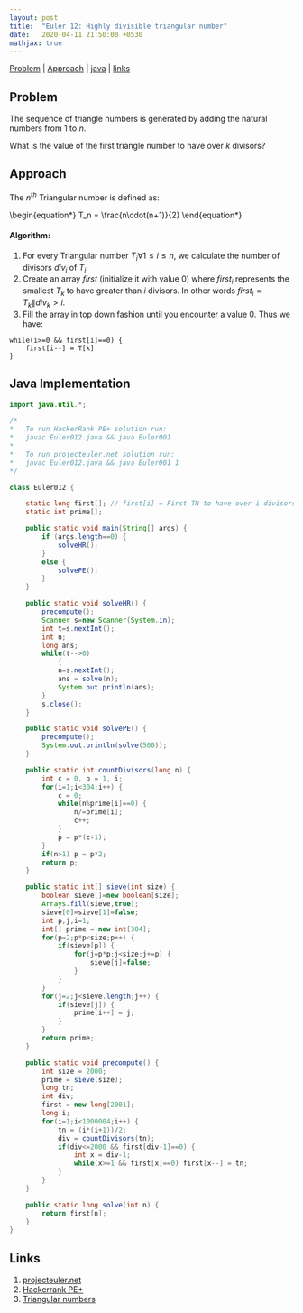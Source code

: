 ```yaml
---
layout: post
title:  "Euler 12: Highly divisible triangular number"
date:   2020-04-11 21:50:00 +0530
mathjax: true
---
```


[Problem](#problem) | [Approach](#approach) | [java](#java-implementation) | [links](#links)

## Problem

The sequence of triangle numbers is generated by adding the natural numbers from $1$ to $n$.

What is the value of the first triangle number to have over $k$ divisors?

## Approach

The $n^{th}$ Triangular number is defined as:

<div class="math">
\begin{equation*}
    T_n = \frac{n\cdot(n+1)}{2}
\end{equation*}
</div>

#### Algorithm:
1. For every Triangular number $T_i \forall 1 \leq i \leq n$, we calculate the number of divisors $div_i$ of $T_i$.
2. Create an array $first$ (initialize it with value $0$) where $first_i$ represents the smallest $T_k$ to have greater than $i$ divisors. In other words $first_i = T_k \| div_k \gt i$.
3. Fill the array in top down fashion until you encounter a value $0$. Thus we have:
```
while(i>=0 && first[i]==0) {
    first[i--] = T[k]
}
```

## Java Implementation

```java
import java.util.*;

/*
*   To run HackerRank PE+ solution run:
*   javac Euler012.java && java Euler001
*
*   To run projecteuler.net solution run:
*   javac Euler012.java && java Euler001 1
*/

class Euler012 {

    static long first[]; // first[i] = First TN to have over i divisors
    static int prime[];

    public static void main(String[] args) {
        if (args.length==0) {
            solveHR();
        }
        else {
            solvePE();
        }
    }

    public static void solveHR() {
        precompute();
        Scanner s=new Scanner(System.in);
        int t=s.nextInt();
        int n;
        long ans;
        while(t-->0)
            {
            n=s.nextInt();
            ans = solve(n);
            System.out.println(ans);
        }
        s.close();
    }

    public static void solvePE() {
        precompute();
        System.out.println(solve(500));
    }

    public static int countDivisors(long n) {
        int c = 0, p = 1, i;
        for(i=1;i<304;i++) {
            c = 0;
            while(n%prime[i]==0) {
                n/=prime[i];
                c++;
            }
            p = p*(c+1);
        }
        if(n>1) p = p*2;
        return p;
    }

    public static int[] sieve(int size) {
        boolean sieve[]=new boolean[size];
        Arrays.fill(sieve,true);
        sieve[0]=sieve[1]=false;
        int p,j,i=1;
        int[] prime = new int[304];
        for(p=2;p*p<size;p++) {
            if(sieve[p]) {
                for(j=p*p;j<size;j+=p) {
                    sieve[j]=false;
                }
            }
        }
        for(j=2;j<sieve.length;j++) {
            if(sieve[j]) {
                prime[i++] = j;
            }
        }
        return prime;
    }

    public static void precompute() {
        int size = 2000;
        prime = sieve(size);
        long tn; 
        int div;
        first = new long[2001];
        long i;
        for(i=1;i<1000004;i++) {
            tn = (i*(i+1))/2;
            div = countDivisors(tn);
            if(div<=2000 && first[div-1]==0) {
                int x = div-1;
                while(x>=1 && first[x]==0) first[x--] = tn;
            }
        }
    }

    public static long solve(int n) {
        return first[n];
    }
}
```

## Links
1. [projecteuler.net](https://projecteuler.net/problem=12)
2. [Hackerrank PE+](https://www.hackerrank.com/contests/projecteuler/challenges/euler012/problem)
3. [Triangular numbers](https://mathworld.wolfram.com/TriangularNumber.html)